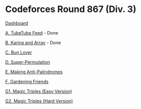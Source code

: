 # Codeforces Round 867 (Div. 3)

[Dashboard](https://codeforces.com/contest/1822)

[A. TubeTube Feed](https://codeforces.com/contest/1822/problem/A) - Done

[B. Karina and Array](https://codeforces.com/contest/1822/problem/B) - Done

[C. Bun Lover](https://codeforces.com/contest/1822/problem/C)

[D. Super-Permutation](https://codeforces.com/contest/1822/problem/D)

[E. Making Anti-Palindromes](https://codeforces.com/contest/1822/problem/E)

[F. Gardening Friends](https://codeforces.com/contest/1822/problem/F)

[G1. Magic Triples (Easy Version)](https://codeforces.com/contest/1822/problem/G1)

[G2. Magic Triples (Hard Version)](https://codeforces.com/contest/1822/problem/G2)
